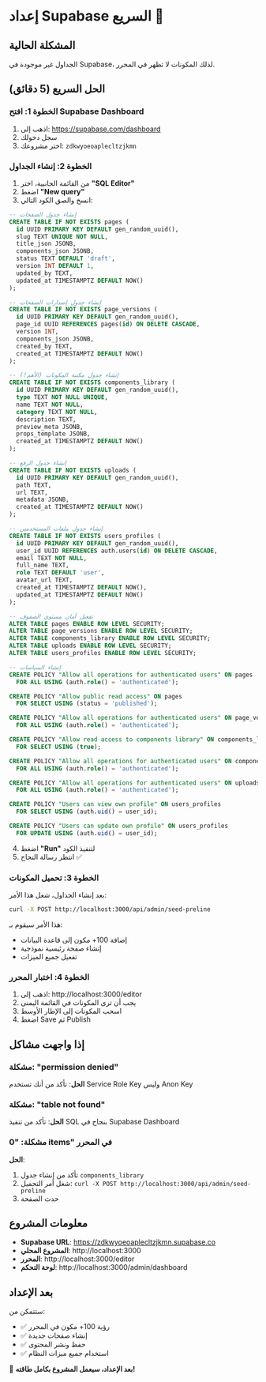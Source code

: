 # إعداد Supabase السريع 🚀

## المشكلة الحالية
الجداول غير موجودة في Supabase، لذلك المكونات لا تظهر في المحرر.

## الحل السريع (5 دقائق)

### الخطوة 1: افتح Supabase Dashboard
1. اذهب إلى: https://supabase.com/dashboard
2. سجل دخولك
3. اختر مشروعك: `zdkwyoeoaplecltzjkmn`

### الخطوة 2: إنشاء الجداول
1. من القائمة الجانبية، اختر **"SQL Editor"**
2. اضغط **"New query"**
3. انسخ والصق الكود التالي:

```sql
-- إنشاء جدول الصفحات
CREATE TABLE IF NOT EXISTS pages (
  id UUID PRIMARY KEY DEFAULT gen_random_uuid(),
  slug TEXT UNIQUE NOT NULL,
  title_json JSONB,
  components_json JSONB,
  status TEXT DEFAULT 'draft',
  version INT DEFAULT 1,
  updated_by TEXT,
  updated_at TIMESTAMPTZ DEFAULT NOW()
);

-- إنشاء جدول إصدارات الصفحات
CREATE TABLE IF NOT EXISTS page_versions (
  id UUID PRIMARY KEY DEFAULT gen_random_uuid(),
  page_id UUID REFERENCES pages(id) ON DELETE CASCADE,
  version INT,
  components_json JSONB,
  created_by TEXT,
  created_at TIMESTAMPTZ DEFAULT NOW()
);

-- إنشاء جدول مكتبة المكونات (الأهم!)
CREATE TABLE IF NOT EXISTS components_library (
  id UUID PRIMARY KEY DEFAULT gen_random_uuid(),
  type TEXT NOT NULL UNIQUE,
  name TEXT NOT NULL,
  category TEXT NOT NULL,
  description TEXT,
  preview_meta JSONB,
  props_template JSONB,
  created_at TIMESTAMPTZ DEFAULT NOW()
);

-- إنشاء جدول الرفع
CREATE TABLE IF NOT EXISTS uploads (
  id UUID PRIMARY KEY DEFAULT gen_random_uuid(),
  path TEXT,
  url TEXT,
  metadata JSONB,
  created_at TIMESTAMPTZ DEFAULT NOW()
);

-- إنشاء جدول ملفات المستخدمين
CREATE TABLE IF NOT EXISTS users_profiles (
  id UUID PRIMARY KEY DEFAULT gen_random_uuid(),
  user_id UUID REFERENCES auth.users(id) ON DELETE CASCADE,
  email TEXT NOT NULL,
  full_name TEXT,
  role TEXT DEFAULT 'user',
  avatar_url TEXT,
  created_at TIMESTAMPTZ DEFAULT NOW(),
  updated_at TIMESTAMPTZ DEFAULT NOW()
);

-- تفعيل أمان مستوى الصفوف
ALTER TABLE pages ENABLE ROW LEVEL SECURITY;
ALTER TABLE page_versions ENABLE ROW LEVEL SECURITY;
ALTER TABLE components_library ENABLE ROW LEVEL SECURITY;
ALTER TABLE uploads ENABLE ROW LEVEL SECURITY;
ALTER TABLE users_profiles ENABLE ROW LEVEL SECURITY;

-- إنشاء السياسات
CREATE POLICY "Allow all operations for authenticated users" ON pages
  FOR ALL USING (auth.role() = 'authenticated');

CREATE POLICY "Allow public read access" ON pages
  FOR SELECT USING (status = 'published');

CREATE POLICY "Allow all operations for authenticated users" ON page_versions
  FOR ALL USING (auth.role() = 'authenticated');

CREATE POLICY "Allow read access to components library" ON components_library
  FOR SELECT USING (true);

CREATE POLICY "Allow all operations for authenticated users" ON components_library
  FOR ALL USING (auth.role() = 'authenticated');

CREATE POLICY "Allow all operations for authenticated users" ON uploads
  FOR ALL USING (auth.role() = 'authenticated');

CREATE POLICY "Users can view own profile" ON users_profiles
  FOR SELECT USING (auth.uid() = user_id);

CREATE POLICY "Users can update own profile" ON users_profiles
  FOR UPDATE USING (auth.uid() = user_id);
```

4. اضغط **"Run"** لتنفيذ الكود
5. انتظر رسالة النجاح ✅

### الخطوة 3: تحميل المكونات
بعد إنشاء الجداول، شغل هذا الأمر:

```bash
curl -X POST http://localhost:3000/api/admin/seed-preline
```

هذا الأمر سيقوم بـ:
- إضافة 100+ مكون إلى قاعدة البيانات
- إنشاء صفحة رئيسية نموذجية
- تفعيل جميع الميزات

### الخطوة 4: اختبار المحرر
1. اذهب إلى: http://localhost:3000/editor
2. يجب أن ترى المكونات في القائمة اليمنى
3. اسحب المكونات إلى الإطار الأوسط
4. اضغط Save ثم Publish

## إذا واجهت مشاكل

### مشكلة: "permission denied"
**الحل**: تأكد من أنك تستخدم Service Role Key وليس Anon Key

### مشكلة: "table not found"
**الحل**: تأكد من تنفيذ SQL بنجاح في Supabase Dashboard

### مشكلة: "0 items" في المحرر
**الحل**: 
1. تأكد من إنشاء جدول `components_library`
2. شغل أمر التحميل: `curl -X POST http://localhost:3000/api/admin/seed-preline`
3. حدث الصفحة

## معلومات المشروع
- **Supabase URL**: https://zdkwyoeoaplecltzjkmn.supabase.co
- **المشروع المحلي**: http://localhost:3000
- **المحرر**: http://localhost:3000/editor
- **لوحة التحكم**: http://localhost:3000/admin/dashboard

## بعد الإعداد
ستتمكن من:
- ✅ رؤية 100+ مكون في المحرر
- ✅ إنشاء صفحات جديدة
- ✅ حفظ ونشر المحتوى
- ✅ استخدام جميع ميزات النظام

🎉 **بعد الإعداد، سيعمل المشروع بكامل طاقته!**
